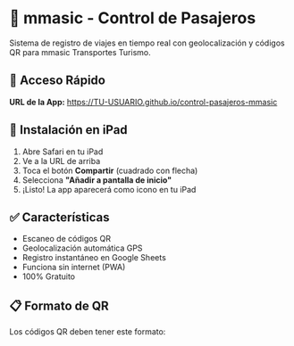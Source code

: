 # 🚐 mmasic - Control de Pasajeros

Sistema de registro de viajes en tiempo real con geolocalización y códigos QR para mmasic Transportes Turismo.

## 🚀 Acceso Rápido

**URL de la App:** https://TU-USUARIO.github.io/control-pasajeros-mmasic

## 📱 Instalación en iPad

1. Abre Safari en tu iPad
2. Ve a la URL de arriba
3. Toca el botón **Compartir** (cuadrado con flecha)
4. Selecciona **"Añadir a pantalla de inicio"**
5. ¡Listo! La app aparecerá como icono en tu iPad

## ✅ Características

- Escaneo de códigos QR
- Geolocalización automática GPS
- Registro instantáneo en Google Sheets
- Funciona sin internet (PWA)
- 100% Gratuito

## 📋 Formato de QR

Los códigos QR deben tener este formato:
